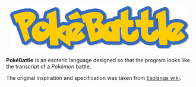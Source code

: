 <p align="center">
    <img src="logo.png" />
</p>

**PokéBattle** is an esoteric language designed so that the program looks like the transcript of a *Pokémon* battle.

The original inspiration and specification was taken from [Esolangs wiki](https://esolangs.org/wiki/Pok%C3%A9Battle).

